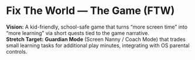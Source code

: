<!-- status: stub; target: 150+ words -->
# Fix The World — The Game (FTW)

**Vision:** A kid-friendly, school-safe game that turns “more screen time” into “more learning” via short quests tied to the game narrative.  
**Stretch Target:** **Guardian Mode** (Screen Nanny / Coach Mode) that trades small learning tasks for additional play minutes, integrating with OS parental controls.

